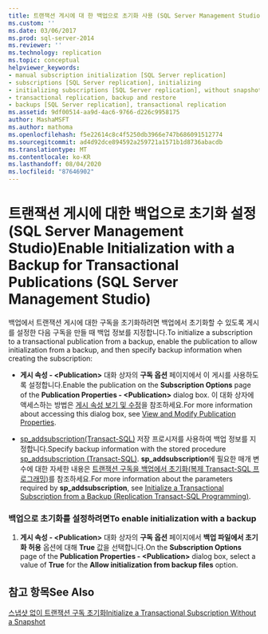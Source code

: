 ```yaml
---
title: 트랜잭션 게시에 대 한 백업으로 초기화 사용 (SQL Server Management Studio) | Microsoft Docs
ms.custom: ''
ms.date: 03/06/2017
ms.prod: sql-server-2014
ms.reviewer: ''
ms.technology: replication
ms.topic: conceptual
helpviewer_keywords:
- manual subscription initialization [SQL Server replication]
- subscriptions [SQL Server replication], initializing
- initializing subscriptions [SQL Server replication], without snapshots
- transactional replication, backup and restore
- backups [SQL Server replication], transactional replication
ms.assetid: 9df00514-aa9d-4ac6-9766-d226c9958175
author: MashaMSFT
ms.author: mathoma
ms.openlocfilehash: f5e22614c8c4f5250db3966e747b686091512774
ms.sourcegitcommit: ad4d92dce894592a259721a1571b1d8736abacdb
ms.translationtype: MT
ms.contentlocale: ko-KR
ms.lasthandoff: 08/04/2020
ms.locfileid: "87646902"
---
```

# <a name="enable-initialization-with-a-backup-for-transactional-publications-sql-server-management-studio"></a><span data-ttu-id="59a70-102">트랜잭션 게시에 대한 백업으로 초기화 설정(SQL Server Management Studio)</span><span class="sxs-lookup"><span data-stu-id="59a70-102">Enable Initialization with a Backup for Transactional Publications (SQL Server Management Studio)</span></span>
  <span data-ttu-id="59a70-103">백업에서 트랜잭션 게시에 대한 구독을 초기화하려면 백업에서 초기화할 수 있도록 게시를 설정한 다음 구독을 만들 때 백업 정보를 지정합니다.</span><span class="sxs-lookup"><span data-stu-id="59a70-103">To initialize a subscription to a transactional publication from a backup, enable the publication to allow initialization from a backup, and then specify backup information when creating the subscription:</span></span>  
  
-   <span data-ttu-id="59a70-104">**게시 속성 - \<Publication>** 대화 상자의 **구독 옵션** 페이지에서 이 게시를 사용하도록 설정합니다.</span><span class="sxs-lookup"><span data-stu-id="59a70-104">Enable the publication on the **Subscription Options** page of the **Publication Properties - \<Publication>** dialog box.</span></span> <span data-ttu-id="59a70-105">이 대화 상자에 액세스하는 방법은 [게시 속성 보기 및 수정](publish/view-and-modify-publication-properties.md)을 참조하세요.</span><span class="sxs-lookup"><span data-stu-id="59a70-105">For more information about accessing this dialog box, see [View and Modify Publication Properties](publish/view-and-modify-publication-properties.md).</span></span>  
  
-   <span data-ttu-id="59a70-106">[sp_addsubscription&#40;Transact-SQL&#41;](/sql/relational-databases/system-stored-procedures/sp-addsubscription-transact-sql) 저장 프로시저를 사용하여 백업 정보를 지정합니다.</span><span class="sxs-lookup"><span data-stu-id="59a70-106">Specify backup information with the stored procedure [sp_addsubscription &#40;Transact-SQL&#41;](/sql/relational-databases/system-stored-procedures/sp-addsubscription-transact-sql).</span></span> <span data-ttu-id="59a70-107">**sp_addsubscription**에 필요한 매개 변수에 대한 자세한 내용은 [트랜잭션 구독을 백업에서 초기화&#40;복제 Transact-SQL 프로그래밍&#41;](initialize-a-transactional-subscription-from-a-backup.md)를 참조하세요.</span><span class="sxs-lookup"><span data-stu-id="59a70-107">For more information about the parameters required by **sp_addsubscription**, see [Initialize a Transactional Subscription from a Backup &#40;Replication Transact-SQL Programming&#41;](initialize-a-transactional-subscription-from-a-backup.md).</span></span>  
  
### <a name="to-enable-initialization-with-a-backup"></a><span data-ttu-id="59a70-108">백업으로 초기화를 설정하려면</span><span class="sxs-lookup"><span data-stu-id="59a70-108">To enable initialization with a backup</span></span>  
  
1.  <span data-ttu-id="59a70-109">**게시 속성 - \<Publication>** 대화 상자의 **구독 옵션** 페이지에서 **백업 파일에서 초기화 허용** 옵션에 대해 **True** 값을 선택합니다.</span><span class="sxs-lookup"><span data-stu-id="59a70-109">On the **Subscription Options** page of the **Publication Properties - \<Publication>** dialog box, select a value of **True** for the **Allow initialization from backup files** option.</span></span>  
  
## <a name="see-also"></a><span data-ttu-id="59a70-110">참고 항목</span><span class="sxs-lookup"><span data-stu-id="59a70-110">See Also</span></span>  
 [<span data-ttu-id="59a70-111">스냅샷 없이 트랜잭션 구독 초기화</span><span class="sxs-lookup"><span data-stu-id="59a70-111">Initialize a Transactional Subscription Without a Snapshot</span></span>](initialize-a-transactional-subscription-without-a-snapshot.md)  
  
  
